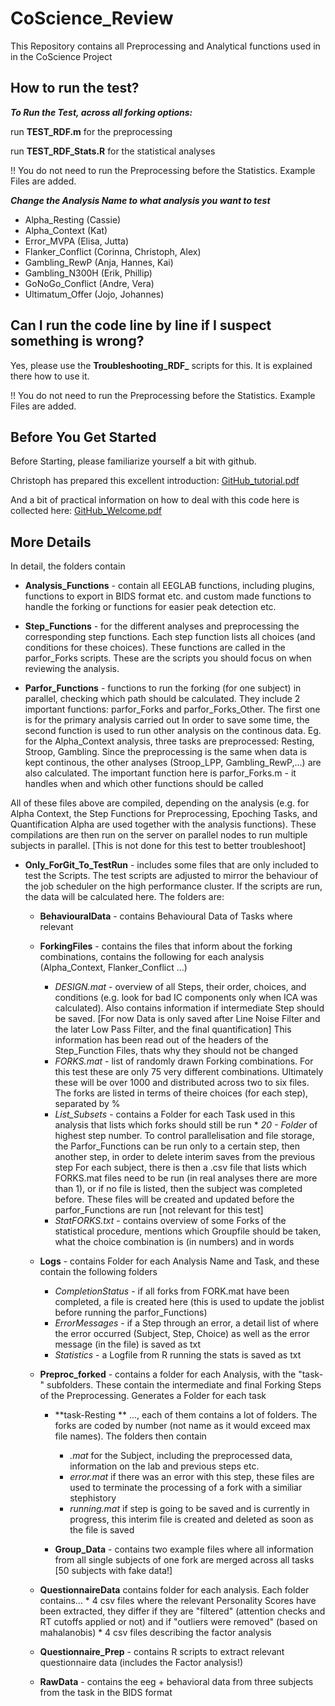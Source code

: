 # CoScience_Review

This Repository contains all Preprocessing and Analytical functions used in in the CoScience Project



## How to run the test?

***To Run the Test, across all forking options:***

run **TEST_RDF.m** for the preprocessing

run **TEST_RDF_Stats.R** for the statistical analyses

!! You do not need to run the Preprocessing before the Statistics. Example Files are added.


***Change the Analysis Name to what analysis you want to test***
 * Alpha_Resting (Cassie)
 * Alpha_Context (Kat)
 * Error_MVPA (Elisa, Jutta)
 * Flanker_Conflict (Corinna, Christoph, Alex)
 * Gambling_RewP (Anja, Hannes, Kai)
 * Gambling_N300H (Erik, Phillip)
 * GoNoGo_Conflict (Andre, Vera)
 * Ultimatum_Offer (Jojo, Johannes)

## Can I run the code line by line if I suspect something is wrong?
Yes, please use the **Troubleshooting_RDF_** scripts for this. It is explained there how to use it.

!! You do not need to run the Preprocessing before the Statistics. Example Files are added.



## Before You Get Started

Before Starting, please familiarize yourself a bit with github. 

Christoph has prepared this excellent introduction:
[GitHub_tutorial.pdf](https://github.com/katpau/CoScience_Review/files/10229627/GitHub_tutorial.pdf)


And a bit of practical information on how to deal with this code here is collected here:
[GitHub_Welcome.pdf](https://github.com/katpau/CoScience_Review/files/10229647/GitHub_Welcome.pdf)






## More Details


In detail, the folders contain
* **Analysis_Functions** - contain all EEGLAB functions, including plugins, functions to export in BIDS format etc. and custom made functions to handle the forking or functions for easier peak detection etc.

* **Step_Functions** - for the different analyses and preprocessing the corresponding step functions. Each step function lists all choices (and conditions for these choices). These functions are called in the parfor_Forks scripts. These are the scripts you should focus on when reviewing the analysis.

* **Parfor_Functions** - functions to run the forking (for one subject) in parallel, checking which path should be calculated.
                    They include 2 important functions: parfor_Forks and parfor_Forks_Other. The first one is for the primary analysis carried out
                    In order to save some time, the second function is used to run other analysis on the continous data. Eg. for the Alpha_Context analysis,
                    three tasks are preprocessed: Resting, Stroop, Gambling. Since the preprocessing is the same when data is kept continous, the other analyses 
                     (Stroop_LPP,  Gambling_RewP,...) are also calculated. 
                     The important function here is parfor_Forks.m - it handles when and which other functions should be called

All of these files above are compiled, depending on the analysis (e.g. for Alpha Context, the Step Functions for Preprocessing, Epoching Tasks, and Quantification Alpha are used together with the analysis functions). These compilations are then run on the server on parallel nodes to run multiple subjects in parallel. [This is not done for this test to better troubleshoot]


* **Only_ForGit_To_TestRun** - includes some files that are only included to test the Scripts. The test scripts are adjusted to mirror the behaviour of the job scheduler on the high performance cluster. If the scripts are run, the data will be calculated here. The folders are:

    * **BehaviouralData** - contains Behavioural Data of Tasks where relevant
    
    
    * **ForkingFiles** - contains the files that inform about the forking combinations, contains the following for each analysis (Alpha_Context, Flanker_Conflict ...)
        * *DESIGN.mat* - overview of all Steps, their order, choices, and conditions (e.g. look for bad IC components only when ICA was calculated). Also contains information if intermediate Step should be saved. [For now Data is only saved after Line Noise Filter and the later Low Pass Filter, and the final quantification] This information has been read out of the headers of the Step_Function Files, thats why they should not be changed
        * *FORKS.mat* - list of randomly drawn Forking combinations. For this test these are only 75 very different combinations. Ultimately these will be over 1000
                      and distributed across two to six files. The forks are listed in terms of theire choices (for each step), separated by %
        * *List_Subsets* - contains a Folder for each Task used in this analysis that lists which forks should still be run
              * *20 - Folder* of highest step number. To control parallelisation and file storage, the Parfor_Functions can be run only to a certain step, then another
                  step,  in order to delete interim saves from the previous step
                  For each subject, there is then a .csv file that lists which FORKS.mat files need to be run (in real analyses there are more than 1), or if no file
                  is listed, then the subject was completed before. These files will be created and updated before the parfor_Functions are run [not relevant for 
                  this test]
         * *StatFORKS.txt* - contains overview of some Forks of the statistical procedure, mentions which Groupfile should be taken, what the choice combination is (in numbers) and in  words
         
     * **Logs** - contains Folder for each Analysis Name and Task, and these contain the following folders
        * *CompletionStatus* - if all forks from FORK.mat have been completed, a file is created here (this is used to update the joblist before running the
                                   parfor_Functions)
         * *ErrorMessages* - if a Step through an error, a detail list of where the error occurred (Subject, Step, Choice) as well as the error message (in the
                                file) is saved as txt
         * *Statistics* - a Logfile from R running the stats  is saved as txt
                                                         
     * **Preproc_forked** - contains a folder for each Analysis, with the "task-" subfolders. These contain the intermediate and final Forking Steps of the 
                    Preprocessing. Generates a Folder for each task 
         * **task-Resting ** ..., each of them contains a lot of folders. The forks are coded by number (not name as it would exceed max file names). The folders then contain
            * *.mat* for the Subject, including the preprocessed data, information on the lab and previous steps etc.
            * *error.mat* if there was an error with this step, these files are used to terminate the processing of a fork with a similiar stephistory
            * *running.mat* if step is going to be saved and is currently in progress, this interim file is created and deleted as soon as the file is   saved
         
         * **Group_Data** - contains two example files where all information from all single subjects of one fork are merged across all tasks [50 subjects with fake data!]
                  
    
    * **QuestionnaireData** contains folder for each analysis. Each folder contains...
            * 4 csv files where the relevant Personality Scores have been extracted, they differ if they are "filtered" (attention 
                        checks and RT cutoffs applied or not) and if "outliers were removed" (based on mahalanobis)
            * 4 csv files describing the factor analysis
    
     * **Questionnaire_Prep** - contains R scripts to extract relevant questionnaire data (includes the Factor analysis!)
     
     * **RawData**  - contains the eeg + behavioral data from three subjects from the task in the BIDS format

         
                     
                      
